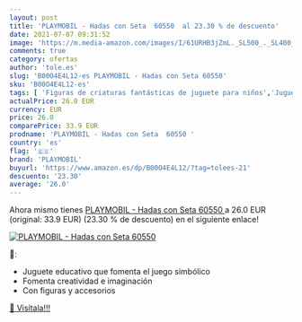 ```yaml
---
layout: post
title: 'PLAYMOBIL - Hadas con Seta  60550  al 23.30 % de descuento'
date: 2021-07-07 09:31:52
image: 'https://m.media-amazon.com/images/I/61URHB3jZmL._SL500_._SL400_.jpg'
comments: true
category: ofertas
author: 'tole.es'
slug: 'B00O4E4L12-es PLAYMOBIL - Hadas con Seta 60550'
sku: 'B00O4E4L12-es'
tags: [ 'Figuras de criaturas fantásticas de juguete para niños','Juguetes','Juguetes y juegos','Muñecos y figuras','playmobil', ]
actualPrice: 26.0 EUR
currency: EUR
price: 26.0
comparePrice: 33.9 EUR
prodname: 'PLAYMOBIL - Hadas con Seta  60550 '
country: 'es'
flag: '🇪🇸'
brand: 'PLAYMOBIL'
buyurl: 'https://www.amazon.es/dp/B00O4E4L12/?tag=tolees-21'
descuento: '23.30'
average: '26.0'
---
```


Ahora mismo tienes [PLAYMOBIL - Hadas con Seta  60550 ](https://www.amazon.es/dp/B00O4E4L12/?tag=tolees-21) a 26.0 EUR (original: 33.9 EUR) (23.30 %  de descuento) en el siguiente enlace!

[![PLAYMOBIL - Hadas con Seta  60550 ](https://m.media-amazon.com/images/I/61URHB3jZmL._SL500_._SL400_.jpg)](https://www.amazon.es/dp/B00O4E4L12/?tag=tolees-21)

🔎:

- Juguete educativo que fomenta el juego simbólico
- Fomenta creatividad e imaginación
- Con figuras y accesorios

[🛒 Visítala!!!](https://www.amazon.es/dp/B00O4E4L12/?tag=tolees-21)
